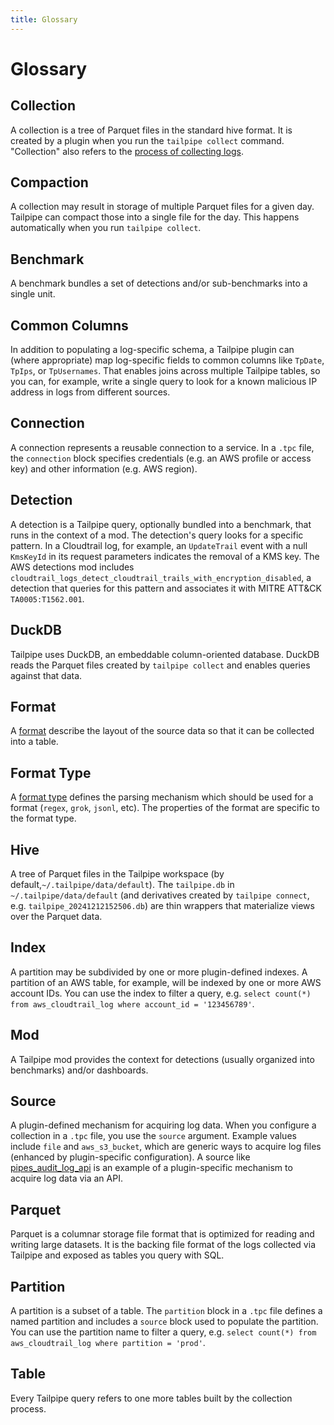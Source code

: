 ```yaml
---
title: Glossary
---
```


# Glossary

## Collection

A collection is a tree of Parquet files in the standard hive format. It is created by a plugin when you run the `tailpipe collect` command.  "Collection" also refers to the [process of collecting logs](/docs/collect/collect). 

## Compaction

A collection may result in storage of multiple Parquet files for a given day. Tailpipe can compact those into a single file for the day. This happens automatically when you run `tailpipe collect`.

## Benchmark

A benchmark bundles a set of detections and/or sub-benchmarks into a single unit.

## Common Columns

In addition to populating a log-specific schema, a Tailpipe plugin can (where appropriate) map log-specific fields to common columns like `TpDate`, `TpIps`, or `TpUsernames`. That enables joins across multiple Tailpipe tables, so you can, for example, write a single query to look for a known malicious IP address in logs from different sources.

## Connection

A connection represents a reusable connection to a service. In a `.tpc` file, the `connection` block specifies credentials (e.g. an AWS profile or access key) and other information (e.g. AWS region).

## Detection

A detection is a Tailpipe query, optionally bundled into a benchmark, that runs in the context of a mod. The detection's query looks for a specific pattern. In a Cloudtrail log, for example, an `UpdateTrail` event with a null `KmsKeyId` in its request parameters indicates the removal of a KMS key. The AWS detections mod includes `cloudtrail_logs_detect_cloudtrail_trails_with_encryption_disabled`, a detection that queries for this pattern and associates it with MITRE ATT&CK `TA0005:T1562.001`.

## DuckDB

Tailpipe uses DuckDB, an embeddable column-oriented database. DuckDB reads the Parquet files created by `tailpipe collect` and enables queries against that data.

## Format
A [format](/docs/reference/config-files/format) describe the layout of the source data so that it can be collected into a table.

## Format Type
A [format type](/docs/reference/config-files/format#format-types) defines the parsing mechanism which should be used for a format (`regex`, `grok`, `jsonl`, etc). The properties of the format are specific to the format type.

## Hive

A tree of Parquet files in the Tailpipe workspace (by default,`~/.tailpipe/data/default`). The `tailpipe.db` in `~/.tailpipe/data/default` (and derivatives created by `tailpipe connect`, e.g. `tailpipe_20241212152506.db`) are thin wrappers that materialize views over the Parquet data.

## Index

A partition may be subdivided by one or more plugin-defined indexes. A partition of an AWS table, for example, will be indexed by one or more AWS account IDs. You can use the index to filter a query, e.g. `select count(*) from aws_cloudtrail_log where account_id = '123456789'`.  

## Mod

A Tailpipe mod provides the context for detections (usually organized into benchmarks) and/or dashboards.

## Source

A plugin-defined mechanism for acquiring log data. When you configure a collection in a `.tpc` file, you use the `source` argument. Example values include `file` and `aws_s3_bucket`, which are generic ways to acquire log files (enhanced by plugin-specific configuration). A source like [pipes_audit_log_api](https://hub-tailpipe.io/plugins/turbot/pipes/sources/pipes_audit_log_api) is an example of a plugin-specific mechanism to acquire log data via an API.

## Parquet

Parquet is a columnar storage file format that is optimized for reading and writing large datasets. It is the backing file format of the logs collected via Tailpipe and exposed as tables you query with SQL.

## Partition

A partition is a subset of a table. The `partition` block in a `.tpc` file defines a named partition and includes a `source` block used to populate the partition. You can use the partition name to filter a query, e.g. `select count(*) from aws_cloudtrail_log where partition = 'prod'`.

## Table

Every Tailpipe query refers to one more tables built by the collection process.

